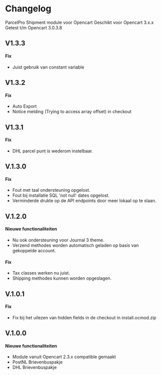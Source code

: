 Changelog
=========

ParcelPro Shipment module voor Opencart
Geschikt voor Opencart 3.x.x
Getest t/m Opencart 3.0.3.8

## V1.3.3

#### Fix
- Juist gebruik van constant variable

## V1.3.2

#### Fix
- Auto Export
- Notice melding (Trying to access array offset) in checkout

## V1.3.1

#### Fix
- DHL parcel punt is wederom instelbaar.

## V.1.3.0

#### Fix
- Fout met taal ondersteuning opgelost.
- Fout bij installatie SQL 'not null' dates opgelost.
- Verminderde drukte op de API endpoints door meer lokaal op te slaan.

## V.1.2.0

#### Nieuwe functionaliteiten

- Nu ook ondersteuning voor Journal 3 theme.
- Verzend methodes worden automatisch geladen op basis van gekoppelde account.

#### Fix

- Tax classes werken nu juist.
-  Shipping methodes kunnen worden opgeslagen.

## V.1.0.1

#### Fix

- Fix bij het uilezen van hidden fields in de checkout in install.ocmod.zip

## V.1.0.0

#### Nieuwe functionaliteiten

- Module vanuit Opencart 2.3.x compatible gemaakt
- PostNL Brievenbuspakje
- DHL Brievenbuspakje

